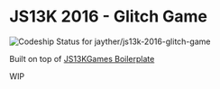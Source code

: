 
# JS13K 2016 - Glitch Game

![Codeship Status for jayther/js13k-2016-glitch-game](https://codeship.com/projects/2a65ef80-50bd-0134-4880-4efbbc592ce7/status?branch=master)

Built on top of [JS13KGames Boilerplate](https://github.com/ooflorent/js13k-boilerplate)

WIP

